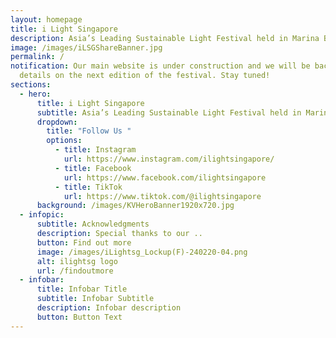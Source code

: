 ```yaml
---
layout: homepage
title: i Light Singapore
description: Asia’s Leading Sustainable Light Festival held in Marina Bay
image: /images/iLSGShareBanner.jpg
permalink: /
notification: Our main website is under construction and we will be back with
  details on the next edition of the festival. Stay tuned!
sections:
  - hero:
      title: i Light Singapore
      subtitle: Asia’s Leading Sustainable Light Festival held in Marina Bay
      dropdown:
        title: "Follow Us "
        options:
          - title: Instagram
            url: https://www.instagram.com/ilightsingapore/
          - title: Facebook
            url: https://www.facebook.com/ilightsingapore
          - title: TikTok
            url: https://www.tiktok.com/@ilightsingapore
      background: /images/KVHeroBanner1920x720.jpg
  - infopic:
      subtitle: Acknowledgments
      description: Special thanks to our ..
      button: Find out more
      image: /images/iLightsg_Lockup(F)-240220-04.png
      alt: ilightsg logo
      url: /findoutmore
  - infobar:
      title: Infobar Title
      subtitle: Infobar Subtitle
      description: Infobar description
      button: Button Text
---
```

